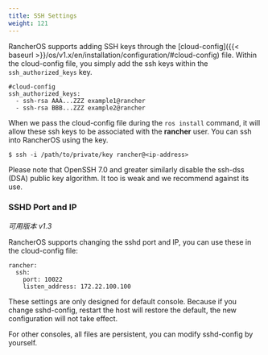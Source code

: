 ```yaml
---
title: SSH Settings
weight: 121
---
```


RancherOS supports adding SSH keys through the [cloud-config]({{< baseurl >}}/os/v1.x/en/installation/configuration/#cloud-config) file. Within the cloud-config file, you simply add the ssh keys within the `ssh_authorized_keys` key.

```
#cloud-config
ssh_authorized_keys:
  - ssh-rsa AAA...ZZZ example1@rancher
  - ssh-rsa BBB...ZZZ example2@rancher
```

When we pass the cloud-config file during the `ros install` command, it will allow these ssh keys to be associated with the **rancher** user. You can ssh into RancherOS using the key.

```
$ ssh -i /path/to/private/key rancher@<ip-address>
```

Please note that OpenSSH 7.0 and greater similarly disable the ssh-dss (DSA) public key algorithm. It too is weak and we recommend against its use.

### SSHD Port and IP

_可用版本 v1.3_

RancherOS supports changing the sshd port and IP, you can use these in the cloud-config file:

```
rancher:
  ssh:
    port: 10022
    listen_address: 172.22.100.100
```

These settings are only designed for default console.
Because if you change sshd-config, restart the host will restore the default, the new configuration will not take effect.

For other consoles, all files are persistent, you can modify sshd-config by yourself.
